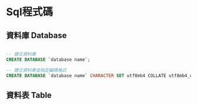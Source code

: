 # Sql程式碼


## 資料庫 Database
```sql

-- 建立資料庫
CREATE DATABASE `database name`;

-- 建立資料庫並指定編碼格式
CREATE DATABASE `database name` CHARACTER SET utf8mb4 COLLATE utf8mb4_unicode_ci;

```

## 資料表 Table